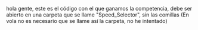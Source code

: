 hola gente, este es el código con el que ganamos la competencia, debe ser abierto en una carpeta que se llame "Speed_Selector", sin las comillas (En vola no es necesario que se llame así la carpeta, no he intentado)
